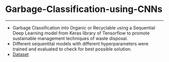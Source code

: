 # Garbage-Classification-using-CNNs
---
- Garbage Classification into Organic or Recyclable using a Sequential Deep Learning model from Keras library of Tensorflow to promote sustainable management techniques of waste disposal.
- Different sequentital models with different hyperparameters were trained and evaluated to check for best possible solution.
- [Dataset](https://www.kaggle.com/datasets/techsash/waste-classification-data)
